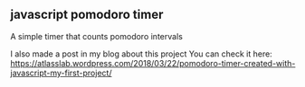 ## javascript pomodoro timer
A simple timer that counts pomodoro intervals

I also made a post in my blog about this project
You can check it here: https://atlasslab.wordpress.com/2018/03/22/pomodoro-timer-created-with-javascript-my-first-project/
